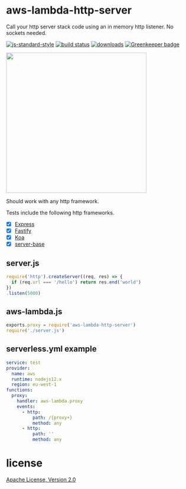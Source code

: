 # aws-lambda-http-server

Call your http server stack code using an in memory http listener. No sockets needed.

[![js-standard-style](https://img.shields.io/badge/code_style-standard-brightgreen.svg)](https://github.com/feross/standard)
[![build status](https://api.travis-ci.org/JamesKyburz/aws-lambda-http-server.svg)](https://travis-ci.org/JamesKyburz/aws-lambda-http-server)
[![downloads](https://img.shields.io/npm/dm/aws-lambda-http-server.svg)](https://npmjs.org/package/aws-lambda-http-server)
[![Greenkeeper badge](https://badges.greenkeeper.io/JamesKyburz/aws-lambda-http-server.svg)](https://greenkeeper.io/)

<a href="https://asciinema.org/a/174886?autoplay=1&speed=4&size=small&preload=1"><img src="https://asciinema.org/a/174886.png" width="380"/></a>

Should work with any http framework.

Tests include the following http frameworks.

- [x] [Express](https://www.npmjs.com/package/express)
- [x] [Fastify](https://www.npmjs.com/package/fastify)
- [x] [Koa](https://www.npmjs.com/package/koa)
- [x] [server-base](https://www.npmjs.com/package/server-base)

## server.js

```javascript
require('http').createServer((req, res) => {
  if (req.url === '/hello') return res.end('world')
})
.listen(5000)
```

## aws-lambda.js

```javascript
exports.proxy = require('aws-lambda-http-server')
require('./server.js')
```

## serverless.yml example

```yaml
service: test
provider:
  name: aws
  runtime: nodejs12.x
  region: eu-west-1
functions:
  proxy:
    handler: aws-lambda.proxy
    events:
      - http:
          path: /{proxy+}
          method: any
      - http:
          path: ''
          method: any
```

# license

[Apache License, Version 2.0](LICENSE)
